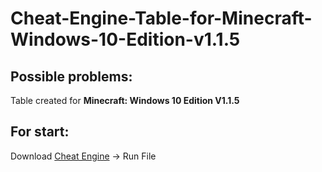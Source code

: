 # Cheat-Engine-Table-for-Minecraft-Windows-10-Edition-v1.1.5
## Possible problems:
Table created for **Minecraft: Windows 10 Edition V1.1.5**
## For start:
Download [Cheat Engine](https://github.com/cheat-engine/cheat-engine) -> Run File
